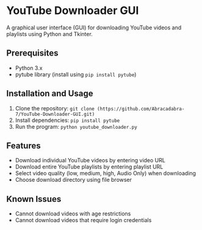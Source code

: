 # YouTube Downloader GUI

A graphical user interface (GUI) for downloading YouTube videos and playlists using Python and Tkinter.

## Prerequisites

- Python 3.x
- pytube library (install using `pip install pytube`)

## Installation and Usage

1. Clone the repository: `git clone (https://github.com/Abracadabra-7/YouTube-Downloader-GUI.git)`
2. Install dependencies: `pip install pytube`
3. Run the program: `python youtube_downloader.py`

## Features

- Download individual YouTube videos by entering video URL
- Download entire YouTube playlists by entering playlist URL
- Select video quality (low, medium, high, Audio Only) when downloading
- Choose download directory using file browser

## Known Issues

- Cannot download videos with age restrictions
- Cannot download videos that require login credentials
